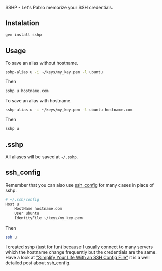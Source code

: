 SSHP - Let's Pablo memorize your SSH credentials.

## Instalation

```sh
gem install sshp
```

## Usage

To save an alias without hostname.

```sh
sshp-alias u -i ~/keys/my_key.pem -l ubuntu
```

Then

```sh
sshp u hostname.com
```
To save an alias with hostname.

```sh
sshp-alias u -i ~/keys/my_key.pem -l ubuntu hostname.com
```
Then

```sh
sshp u
```

## .sshp

All aliases will be saved at `~/.sshp`.

## ssh_config

Remember that you can also use [ssh_config](http://linux.die.net/man/5/ssh_config) for many cases in place of sshp.

```sh
# ~/.ssh/config
Host u
    HostName hostname.com
    User ubuntu
    IdentityFile ~/keys/my_key.pem
```

Then

```sh
ssh u
```

I created sshp (just for fun) because I usually connect to many servers which the hostname change frequently but the credentials are the same. Have a look at ["Simplify Your Life With an SSH Config File"](http://nerderati.com/2011/03/simplify-your-life-with-an-ssh-config-file/) it is a well detailed post about ssh_config.
